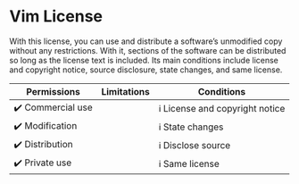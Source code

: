 # Vim License

With this license, you can use and distribute a software’s unmodified copy without any restrictions. With it, sections of the software can be distributed so long as the license text is included. Its main conditions include license and copyright notice, source disclosure, state changes, and same license.

| **Permissions**   | **Limitations** | **Conditions**                  |
| ----------------- | --------------- | ------------------------------- |
| ✔️ Commercial use |                 | ℹ️ License and copyright notice |
| ✔️ Modification   |                 | ℹ️ State changes                |
| ✔️ Distribution   |                 | ℹ️ Disclose source              |
| ✔️ Private use    |                 | ℹ️ Same license                 |
